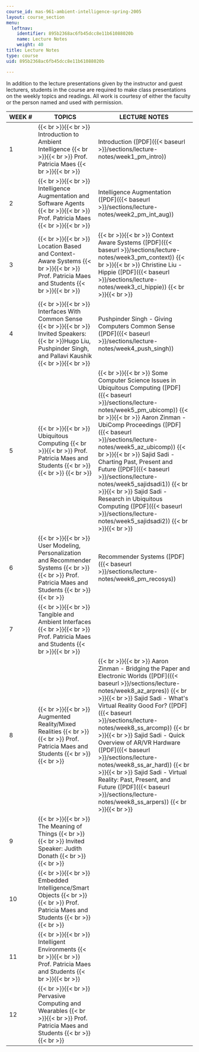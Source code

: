 ```yaml
---
course_id: mas-961-ambient-intelligence-spring-2005
layout: course_section
menu:
  leftnav:
    identifier: 895b2368ac6fb45dcc8e11b61088020b
    name: Lecture Notes
    weight: 40
title: Lecture Notes
type: course
uid: 895b2368ac6fb45dcc8e11b61088020b

---
```


In addition to the lecture presentations given by the instructor and guest lecturers, students in the course are required to make class presentations on the weekly topics and readings. All work is courtesy of either the faculty or the person named and used with permission.

| WEEK # | TOPICS | LECTURE NOTES |
| --- | --- | --- |
| 1 |  {{< br >}}{{< br >}} Introduction to Ambient Intelligence {{< br >}}{{< br >}} Prof. Patricia Maes {{< br >}}{{< br >}}  | Introduction ([PDF]({{< baseurl >}}/sections/lecture-notes/week1_pm_intro)) |
| 2 |  {{< br >}}{{< br >}} Intelligence Augmentation and Software Agents {{< br >}}{{< br >}} Prof. Patricia Maes {{< br >}}{{< br >}}  | Intelligence Augmentation ([PDF]({{< baseurl >}}/sections/lecture-notes/week2_pm_int_aug)) |
| 3 |  {{< br >}}{{< br >}} Location Based and Context-Aware Systems {{< br >}}{{< br >}} Prof. Patricia Maes and Students {{< br >}}{{< br >}}  |  {{< br >}}{{< br >}} Context Aware Systems ([PDF]({{< baseurl >}}/sections/lecture-notes/week3_pm_context)) {{< br >}}{{< br >}} Christine Liu - Hippie ([PDF]({{< baseurl >}}/sections/lecture-notes/week3_cl_hippie)) {{< br >}}{{< br >}}  |
| 4 |  {{< br >}}{{< br >}} Interfaces With Common Sense {{< br >}}{{< br >}} Invited Speakers:  {{< br >}}Hugo Liu, Pushpinder Singh, and Pallavi Kaushik {{< br >}}{{< br >}}  | Pushpinder Singh - Giving Computers Common Sense ([PDF]({{< baseurl >}}/sections/lecture-notes/week4_push_singh)) |
| 5 |  {{< br >}}{{< br >}} Ubiquitous Computing {{< br >}}{{< br >}} Prof. Patricia Maes and Students   {{< br >}}{{< br >}} {{< br >}} |  {{< br >}}{{< br >}} Some Computer Science Issues in Ubiquitous Computing ([PDF]({{< baseurl >}}/sections/lecture-notes/week5_pm_ubicomp)) {{< br >}}{{< br >}} Aaron Zinman - UbiComp Proceedings ([PDF]({{< baseurl >}}/sections/lecture-notes/week5_az_ubicomp)) {{< br >}}{{< br >}} Sajid Sadi - Charting Past, Present and Future ([PDF]({{< baseurl >}}/sections/lecture-notes/week5_sajidsadi1)) {{< br >}}{{< br >}} Sajid Sadi - Research in Ubiquitous Computing ([PDF]({{< baseurl >}}/sections/lecture-notes/week5_sajidsadi2)) {{< br >}}{{< br >}}  |
| 6 |  {{< br >}}{{< br >}} User Modeling, Personalization and Recommender Systems {{< br >}}{{< br >}} Prof. Patricia Maes and Students {{< br >}}{{< br >}}  | Recommender Systems ([PDF]({{< baseurl >}}/sections/lecture-notes/week6_pm_recosys)) |
| 7 |  {{< br >}}{{< br >}} Tangible and Ambient Interfaces {{< br >}}{{< br >}} Prof. Patricia Maes and Students {{< br >}}{{< br >}}  | &nbsp; |
| 8 |  {{< br >}}{{< br >}} Augmented Reality/Mixed Realities {{< br >}}{{< br >}} Prof. Patricia Maes and Students {{< br >}}{{< br >}}  |  {{< br >}}{{< br >}} Aaron Zinman - Bridging the Paper and Electronic Worlds ([PDF]({{< baseurl >}}/sections/lecture-notes/week8_az_arpres)) {{< br >}}{{< br >}} Sajid Sadi - What's Virtual Reality Good For? ([PDF]({{< baseurl >}}/sections/lecture-notes/week8_ss_arcomp)) {{< br >}}{{< br >}} Sajid Sadi - Quick Overview of AR/VR Hardware ([PDF]({{< baseurl >}}/sections/lecture-notes/week8_ss_ar_hard)) {{< br >}}{{< br >}} Sajid Sadi - Virtual Reality: Past, Present, and Future ([PDF]({{< baseurl >}}/sections/lecture-notes/week8_ss_arpers)) {{< br >}}{{< br >}}  |
| 9 |  {{< br >}}{{< br >}} The Meaning of Things {{< br >}}{{< br >}} Invited Speaker: Judith Donath {{< br >}}{{< br >}}  | &nbsp; |
| 10 |  {{< br >}}{{< br >}} Embedded Intelligence/Smart Objects {{< br >}}{{< br >}} Prof. Patricia Maes and Students {{< br >}}{{< br >}}  | &nbsp; |
| 11 |  {{< br >}}{{< br >}} Intelligent Environments {{< br >}}{{< br >}} Prof. Patricia Maes and Students {{< br >}}{{< br >}}  | &nbsp; |
| 12 |  {{< br >}}{{< br >}} Pervasive Computing and Wearables {{< br >}}{{< br >}} Prof. Patricia Maes and Students {{< br >}}{{< br >}}  |